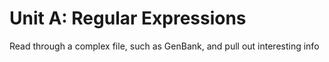 Unit A: Regular Expressions
===========================

Read through a complex file, such as GenBank, and pull out interesting info
